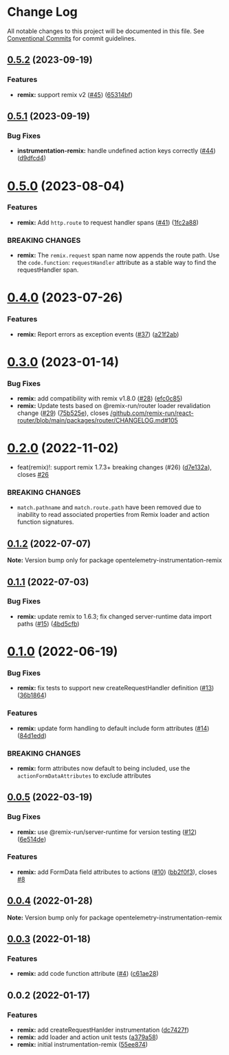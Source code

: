 # Change Log

All notable changes to this project will be documented in this file.
See [Conventional Commits](https://conventionalcommits.org) for commit guidelines.

## [0.5.2](https://github.com/justindsmith/opentelemetry-instrumentations-js/compare/opentelemetry-instrumentation-remix@0.5.1...opentelemetry-instrumentation-remix@0.5.2) (2023-09-19)


### Features

* **remix:** support remix v2 ([#45](https://github.com/justindsmith/opentelemetry-instrumentations-js/issues/45)) ([65314bf](https://github.com/justindsmith/opentelemetry-instrumentations-js/commit/65314bf20c06a2a30c5ae3fe79ce4ad99db80611))





## [0.5.1](https://github.com/justindsmith/opentelemetry-instrumentations-js/compare/opentelemetry-instrumentation-remix@0.5.0...opentelemetry-instrumentation-remix@0.5.1) (2023-09-19)


### Bug Fixes

* **instrumentation-remix:** handle undefined action keys correctly ([#44](https://github.com/justindsmith/opentelemetry-instrumentations-js/issues/44)) ([d9dfcd4](https://github.com/justindsmith/opentelemetry-instrumentations-js/commit/d9dfcd4d62f35c83847f9fd34539468049f93632))





# [0.5.0](https://github.com/justindsmith/opentelemetry-instrumentations-js/compare/opentelemetry-instrumentation-remix@0.4.0...opentelemetry-instrumentation-remix@0.5.0) (2023-08-04)


### Features

* **remix:** Add `http.route` to request handler spans ([#41](https://github.com/justindsmith/opentelemetry-instrumentations-js/issues/41)) ([1fc2a88](https://github.com/justindsmith/opentelemetry-instrumentations-js/commit/1fc2a8863c69518fa4828ba5630a995fe51c1efe))


### BREAKING CHANGES

* **remix:** The `remix.request` span name now appends the route path. Use the `code.function`: `requestHandler` attribute as a stable way to find the requestHandler span.





# [0.4.0](https://github.com/justindsmith/opentelemetry-instrumentations-js/compare/opentelemetry-instrumentation-remix@0.3.0...opentelemetry-instrumentation-remix@0.4.0) (2023-07-26)


### Features

* **remix:** Report errors as exception events ([#37](https://github.com/justindsmith/opentelemetry-instrumentations-js/issues/37)) ([a21f2ab](https://github.com/justindsmith/opentelemetry-instrumentations-js/commit/a21f2ab91c39888865d74270249ee204cdcbd04d))





# [0.3.0](https://github.com/justindsmith/opentelemetry-instrumentations-js/compare/opentelemetry-instrumentation-remix@0.2.0...opentelemetry-instrumentation-remix@0.3.0) (2023-01-14)


### Bug Fixes

* **remix:** add compatibility with remix v1.8.0 ([#28](https://github.com/justindsmith/opentelemetry-instrumentations-js/issues/28)) ([efc0c85](https://github.com/justindsmith/opentelemetry-instrumentations-js/commit/efc0c8509829551979e9c46fd72c848d8e6f772b))
* **remix:** Update tests based on @remix-run/router loader revalidation change ([#29](https://github.com/justindsmith/opentelemetry-instrumentations-js/issues/29)) ([75b525e](https://github.com/justindsmith/opentelemetry-instrumentations-js/commit/75b525e7b4a5c15726c67546277ba7d2230931f4)), closes [/github.com/remix-run/react-router/blob/main/packages/router/CHANGELOG.md#105](https://github.com//github.com/remix-run/react-router/blob/main/packages/router/CHANGELOG.md/issues/105)





# [0.2.0](https://github.com/justindsmith/opentelemetry-instrumentations-js/compare/opentelemetry-instrumentation-remix@0.1.2...opentelemetry-instrumentation-remix@0.2.0) (2022-11-02)


* feat(remix)!: support remix 1.7.3+ breaking changes (#26) ([d7e132a](https://github.com/justindsmith/opentelemetry-instrumentations-js/commit/d7e132aff89844cd8b2906f6738784c9c21ddf3a)), closes [#26](https://github.com/justindsmith/opentelemetry-instrumentations-js/issues/26)


### BREAKING CHANGES

* `match.pathname` and `match.route.path` have been removed due to inability to read associated properties from Remix loader and action function signatures.





## [0.1.2](https://github.com/justindsmith/opentelemetry-instrumentations-js/compare/opentelemetry-instrumentation-remix@0.1.1...opentelemetry-instrumentation-remix@0.1.2) (2022-07-07)

**Note:** Version bump only for package opentelemetry-instrumentation-remix





## [0.1.1](https://github.com/justindsmith/opentelemetry-instrumentations-js/compare/opentelemetry-instrumentation-remix@0.1.0...opentelemetry-instrumentation-remix@0.1.1) (2022-07-03)


### Bug Fixes

* **remix:** update remix to 1.6.3; fix changed server-runtime data import paths ([#15](https://github.com/justindsmith/opentelemetry-instrumentations-js/issues/15)) ([4bd5cfb](https://github.com/justindsmith/opentelemetry-instrumentations-js/commit/4bd5cfb9e356d2d79413d1b72aa6fce19c0e4d10))





# [0.1.0](https://github.com/justindsmith/opentelemetry-instrumentations-js/compare/opentelemetry-instrumentation-remix@0.0.5...opentelemetry-instrumentation-remix@0.1.0) (2022-06-19)


### Bug Fixes

* **remix:** fix tests to support new createRequestHandler definition ([#13](https://github.com/justindsmith/opentelemetry-instrumentations-js/issues/13)) ([36b1864](https://github.com/justindsmith/opentelemetry-instrumentations-js/commit/36b186482c8ea9dace0a5aadc7cf7fabd7ef4200))


### Features

* **remix:** update form handling to default include form attributes ([#14](https://github.com/justindsmith/opentelemetry-instrumentations-js/issues/14)) ([84d1edd](https://github.com/justindsmith/opentelemetry-instrumentations-js/commit/84d1edd8754bfb6cfa4e17c7c983231352f0fc70))


### BREAKING CHANGES

* **remix:** form attributes now default to being included, use the `actionFormDataAttributes` to exclude attributes





## [0.0.5](https://github.com/justindsmith/opentelemetry-instrumentations-js/compare/opentelemetry-instrumentation-remix@0.0.4...opentelemetry-instrumentation-remix@0.0.5) (2022-03-19)


### Bug Fixes

* **remix:** use @remix-run/server-runtime for version testing ([#12](https://github.com/justindsmith/opentelemetry-instrumentations-js/issues/12)) ([6e514de](https://github.com/justindsmith/opentelemetry-instrumentations-js/commit/6e514dea8cb65c4f064341b2f5be6993743601b9))


### Features

* **remix:** add FormData field attributes to actions ([#10](https://github.com/justindsmith/opentelemetry-instrumentations-js/issues/10)) ([bb2f0f3](https://github.com/justindsmith/opentelemetry-instrumentations-js/commit/bb2f0f3872359bd66fb8331752dc42660bb8170c)), closes [#8](https://github.com/justindsmith/opentelemetry-instrumentations-js/issues/8)





## [0.0.4](https://github.com/justindsmith/opentelemetry-instrumentations-js/compare/opentelemetry-instrumentation-remix@0.0.3...opentelemetry-instrumentation-remix@0.0.4) (2022-01-28)

**Note:** Version bump only for package opentelemetry-instrumentation-remix





## [0.0.3](https://github.com/justindsmith/opentelemetry-instrumentations-js/compare/opentelemetry-instrumentation-remix@0.0.2...opentelemetry-instrumentation-remix@0.0.3) (2022-01-18)


### Features

* **remix:** add code function attribute ([#4](https://github.com/justindsmith/opentelemetry-instrumentations-js/issues/4)) ([c61ae28](https://github.com/justindsmith/opentelemetry-instrumentations-js/commit/c61ae286da837665ce2128078a449eff529bff51))





## 0.0.2 (2022-01-17)


### Features

* **remix:** add createRequestHanlder instrumentation ([dc7427f](https://github.com/justindsmith/opentelemetry-instrumentations-js/commit/dc7427f3883e2d34bcb1786bfb707922b235715d))
* **remix:** add loader and action unit tests ([a379a58](https://github.com/justindsmith/opentelemetry-instrumentations-js/commit/a379a58032df3db795f7cfbabf4c85108454b395))
* **remix:** initial instrumentation-remix ([55ee874](https://github.com/justindsmith/opentelemetry-instrumentations-js/commit/55ee8748427c74165895a73c4c1c2edf746a65d1))
